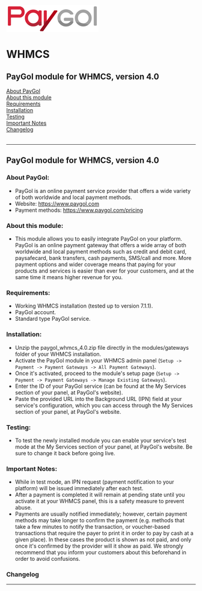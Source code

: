 <img src="paygol_logo.png" alt="PayGol - WHMCS" /><br>



# WHMCS


## PayGol module for WHMCS, version 4.0<br>
[About PayGol](#about-paygol) <br>
[About this module](#about-this-module) <br>
[Requirements](#requirements) <br>
[Installation](#installation) <br>
[Testing](#testing) <br>
[Important Notes](#important-notes) <br>
[Changelog](#changelog)<br><br>

---

## PayGol module for WHMCS, version 4.0 

### About PayGol:

- PayGol is an online payment service provider that offers a wide variety of both worldwide and local payment methods.
- Website: https://www.paygol.com 
- Payment methods: https://www.paygol.com/pricing

  
### About this module:
- This module allows you to easily integrate PayGol on your platform. PayGol is an online payment gateway that offers a 
  wide array of both worldwide and local payment methods such as credit and debit card, paysafecard, bank transfers, cash payments, 
  SMS/call and more. More payment options and wider coverage means that paying for your products and services is easier than ever 
  for your customers, and at the same time it means higher revenue for you.
  

### Requirements:

- Working WHMCS installation (tested up to version 7.1.1).
- PayGol account.
- Standard type PayGol service.
  
  
### Installation:

- Unzip the paygol_whmcs_4.0.zip file directly in the modules/gateways folder of your WHMCS installation.
- Activate the PayGol module in your WHMCS admin panel (`Setup -> Payment -> Payment Gateways -> All Payment Gateways`).
- Once it's activated, proceed to the module's setup page (`Setup -> Payment -> Payment Gateways -> Manage Existing Gateways`).
- Enter the ID of your PayGol service (can be found at the My Services section of your panel, at PayGol's website).
- Paste the provided URL into the Background URL (IPN) field at your service's configuration, 
  which you can access through the My Services section of your panel, at PayGol's website.

	

### Testing:

- To test the newly installed module you can enable your service's test mode at the My Services section of your panel, at PayGol's website. 
  Be sure to change it back before going live.

 
### Important Notes:

- While in test mode, an IPN request (payment notification to your platform) will be issued immediately after each test.
- After a payment is completed it will remain at pending state until you activate it at your WHMCS panel, 
  this is a safety measure to prevent abuse.
- Payments are usually notified immediately; however, certain payment methods may take longer to confirm the payment 
  (e.g. methods that take a few minutes to notify the transaction, or voucher-based transactions that require the payer to print 
  it in order to pay by cash at a given place). In these cases the product is shown as not paid, and only once it's confirmed by the 
  provider will it show as paid. We strongly recommend that you inform your customers about this beforehand in order to avoid confusions.

### Changelog


---
<br>


